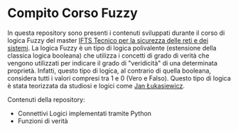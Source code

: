 # Compito Corso Fuzzy 

[](https://www.google.com/search?q=github+logo&tbm=isch&source=iu&ictx=1&fir=Kq4l3mSBVj08zM%252CH8p6HHzcTglWAM%252C_&vet=1&usg=AI4_-kT78k009xgpSJC9N7NFJj6hzojAkg&sa=X&ved=2ahUKEwiI36nPmYXvAhXwAWMBHQs8CrgQ9QF6BAgJEAE&biw=1920&bih=880#imgrc=Kq4l3mSBVj08zM)

In questa repository sono presenti i contenuti sviluppati durante il corso di logica Fuzzy del master [IFTS Tecnico per la sicurezza delle reti e dei sistemi](www.scuolalatecnica.it/ifts). 
La logica Fuzzy è un tipo di logica polivalente (estensione della classica logica booleana) che utilizza i concetti di grado di verità che vengono utilizzati per indicare il grado di "veridicità" di una determinata proprietà. Infatti, questo tipo di logica, al contrario di quella booleana, considera tutti i valori compresi tra 1 e 0 (Vero e Falso). Questo tipo di logica è stata teorizzata da studiosi e logici come [Jan Łukasiewicz](https://it.wikipedia.org/wiki/Jan_%C5%81ukasiewicz).

Contenuti della repository:
* Connettivi Logici implementati tramite Python
* Funzioni di verità 


